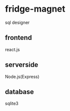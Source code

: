 # fridge-magnet
sql designer

## frontend
react.js

## serverside
Node.js(Express)

## database
sqlite3
